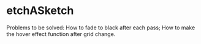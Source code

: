 # etchASketch

Problems to be solved:  How to fade to black after each pass;
                        How to make the hover effect function after grid change.